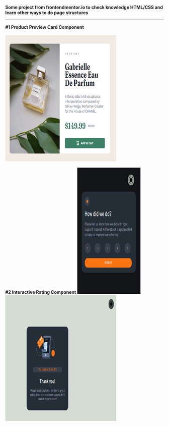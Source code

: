 <strong>Some project from frontendmentor.io to check knowledge HTML/CSS and learn other ways to do page structures</strong>
<hr>
<strong>#1 Product Preview Card Component</strong>
<br> <br>
<img src="/Product-Preview-Card-Component/image/Product-Preview-Card-Component.jpg" width="70%" height="400" alt="Result photo">
<br> <br>
<strong>#2 Interactive Rating Component</strong>
<img src="/Interactive-Rating-Component/images/Result1.png" width="40%" height="400" alt="Result photo">
<img src="/Interactive-Rating-Component/images/Result2.png" width="70%" height="400" alt="Result  after clicking">
